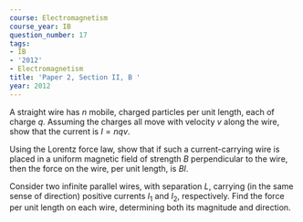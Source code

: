 ```yaml
---
course: Electromagnetism
course_year: IB
question_number: 17
tags:
- IB
- '2012'
- Electromagnetism
title: 'Paper 2, Section II, B '
year: 2012
---
```




A straight wire has $n$ mobile, charged particles per unit length, each of charge $q$. Assuming the charges all move with velocity $v$ along the wire, show that the current is $I=n q v$.

Using the Lorentz force law, show that if such a current-carrying wire is placed in a uniform magnetic field of strength $B$ perpendicular to the wire, then the force on the wire, per unit length, is $B I$.

Consider two infinite parallel wires, with separation $L$, carrying (in the same sense of direction) positive currents $I_{1}$ and $I_{2}$, respectively. Find the force per unit length on each wire, determining both its magnitude and direction.